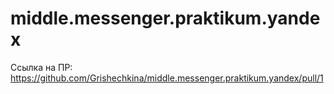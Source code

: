 # middle.messenger.praktikum.yandex
Ссылка на ПР: https://github.com/Grishechkina/middle.messenger.praktikum.yandex/pull/1
